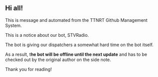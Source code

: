## Hi all!

This is message and automated from the TTNRT Github Management System.

This is a notice about our bot, STVRadio.

The bot is giving our dispatchers a somewhat hard time on the bot itself.

As a result, t**he bot will be offline until the next update** and has to be checked out by the original author on the side note.

Thank you for reading!